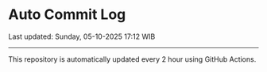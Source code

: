 # Auto Commit Log

Last updated: Sunday, 05-10-2025 17:12 WIB

---

This repository is automatically updated every 2 hour using GitHub Actions.

